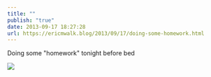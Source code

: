 ```yaml
---
title: ""
publish: "true"
date: 2013-09-17 18:27:28
url: https://ericmwalk.blog/2013/09/17/doing-some-homework.html
---
```


Doing some "homework" tonight before bed

![](https://ericmwalk.blog/uploads/2022/fc49a30bc1.jpg)